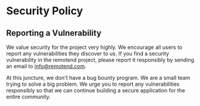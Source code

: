 # Security Policy

## Reporting a Vulnerability

We value security for the project very highly. We encourage all users to report any vulnerabilities they discover to us.
If you find a security vulnerability in the remotend project, please report it responsibly by sending an email to info@remotend.com.

At this juncture, we don't have a bug bounty program. We are a small team trying to solve a big problem. We urge you to report any vulnerabilities responsibly
so that we can continue building a secure application for the entire community.
